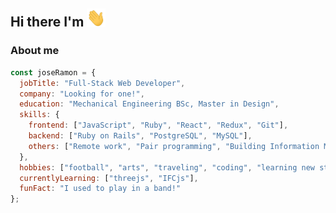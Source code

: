 ## Hi there I'm <Jose Ramon/> <img src="./images/hi.gif" style="width: 30px"/>

### About me
```javascript
const joseRamon = {
  jobTitle: "Full-Stack Web Developer",
  company: "Looking for one!",
  education: "Mechanical Engineering BSc, Master in Design",
  skills: {
    frontend: ["JavaScript", "Ruby", "React", "Redux", "Git"],
    backend: ["Ruby on Rails", "PostgreSQL", "MySQL"],
    others: ["Remote work", "Pair programming", "Building Information Modelling", "Resource Description Framework (RDF)"]
  },
  hobbies: ["football", "arts", "traveling", "coding", "learning new stuff"],
  currentlyLearning: ["threejs", "IFCjs"],
  funFact: "I used to play in a band!"
};
```

<!--
**jr-cast/jr-cast** is a ✨ _special_ ✨ repository because its `README.md` (this file) appears on your GitHub profile.

Here are some ideas to get you started:

- 🔭 I’m currently working on ...
- 🌱 I’m currently learning ...
- 👯 I’m looking to collaborate on ...
- 🤔 I’m looking for help with ...
- 💬 Ask me about ...
- 📫 How to reach me: ...
- 😄 Pronouns: ...
- ⚡ Fun fact: ...
-->
